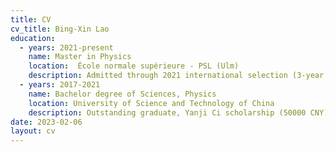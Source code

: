 ```yaml
---
title: CV
cv_title: Bing-Xin Lao
education:
  - years: 2021-present
    name: Master in Physics
    location:  École normale supérieure - PSL (Ulm) 
    description: Admitted through 2021 international selection (3-year funded master)
  - years: 2017-2021
    name: Bachelor degree of Sciences, Physics
    location: University of Science and Technology of China
    description: Outstanding graduate, Yanji Ci scholarship (50000 CNY)
date: 2023-02-06
layout: cv
---
```

